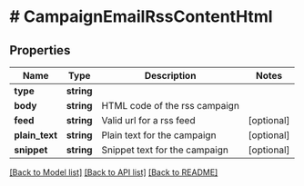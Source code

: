 # # CampaignEmailRssContentHtml

## Properties

Name | Type | Description | Notes
------------ | ------------- | ------------- | -------------
**type** | **string** |  | 
**body** | **string** | HTML code of the rss campaign | 
**feed** | **string** | Valid url for a rss feed | [optional] 
**plain_text** | **string** | Plain text for the campaign | [optional] 
**snippet** | **string** | Snippet text for the campaign | [optional] 

[[Back to Model list]](../../README.md#documentation-for-models) [[Back to API list]](../../README.md#documentation-for-api-endpoints) [[Back to README]](../../README.md)


